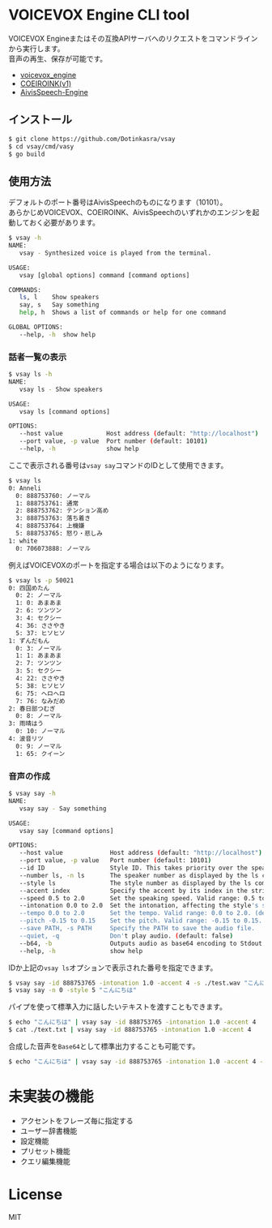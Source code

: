 
# VOICEVOX Engine CLI tool

VOICEVOX Engineまたはその互換APIサーバへのリクエストをコマンドラインから実行します。  
音声の再生、保存が可能です。

- [voicevox_engine](https://github.com/VOICEVOX/voicevox_engine)
- [COEIROINK(v1)](https://coeiroink.com/)
- [AivisSpeech-Engine](https://github.com/Aivis-Project/AivisSpeech-Engine)

## インストール

```bash
$ git clone https://github.com/Dotinkasra/vsay
$ cd vsay/cmd/vasy
$ go build 
```

## 使用方法
デフォルトのポート番号はAivisSpeechのものになります（10101）。  
あらかじめVOICEVOX、COEIROINK、AivisSpeechのいずれかのエンジンを起動しておく必要があります。

```bash
$ vsay -h
NAME:
   vsay - Synthesized voice is played from the terminal.

USAGE:
   vsay [global options] command [command options]

COMMANDS:
   ls, l    Show speakers
   say, s   Say something
   help, h  Shows a list of commands or help for one command

GLOBAL OPTIONS:
   --help, -h  show help
```

### 話者一覧の表示
```bash
$ vsay ls -h
NAME:
   vsay ls - Show speakers

USAGE:
   vsay ls [command options]

OPTIONS:
   --host value            Host address (default: "http://localhost")
   --port value, -p value  Port number (default: 10101)
   --help, -h              show help
```

ここで表示される番号は`vsay say`コマンドのIDとして使用できます。

```bash
$ vsay ls
0: Anneli
  0: 888753760: ノーマル
  1: 888753761: 通常
  2: 888753762: テンション高め
  3: 888753763: 落ち着き
  4: 888753764: 上機嫌
  5: 888753765: 怒り・悲しみ
1: white
  0: 706073888: ノーマル
```

例えばVOICEVOXのポートを指定する場合は以下のようになります。
```bash
$ vsay ls -p 50021 
0: 四国めたん
  0: 2: ノーマル
  1: 0: あまあま
  2: 6: ツンツン
  3: 4: セクシー
  4: 36: ささやき
  5: 37: ヒソヒソ
1: ずんだもん
  0: 3: ノーマル
  1: 1: あまあま
  2: 7: ツンツン
  3: 5: セクシー
  4: 22: ささやき
  5: 38: ヒソヒソ
  6: 75: ヘロヘロ
  7: 76: なみだめ
2: 春日部つむぎ
  0: 8: ノーマル
3: 雨晴はう
  0: 10: ノーマル
4: 波音リツ
  0: 9: ノーマル
  1: 65: クイーン
```
### 音声の作成
```bash
$ vsay say -h
NAME:
   vsay say - Say something

USAGE:
   vsay say [command options]

OPTIONS:
   --host value             Host address (default: "http://localhost")
   --port value, -p value   Port number (default: 10101)
   --id ID                  Style ID. This takes priority over the speaker number option. (default: 0)
   --number ls, -n ls       The speaker number as displayed by the ls command. (default: 0)
   --style ls               The style number as displayed by the ls command. (default: 0)
   --accent index           Specify the accent by its index in the string. (default: -1)
   --speed 0.5 to 2.0       Set the speaking speed. Valid range: 0.5 to 2.0. (default: 1)
   --intonation 0.0 to 2.0  Set the intonation, affecting the style's strength. Valid range: 0.0 to 2.0. (default: 1)
   --tempo 0.0 to 2.0       Set the tempo. Valid range: 0.0 to 2.0. (default: 1)
   --pitch -0.15 to 0.15    Set the pitch. Valid range: -0.15 to 0.15. (default: 0)
   --save PATH, -s PATH     Specify the PATH to save the audio file.
   --quiet, -q              Don't play audio. (default: false)
   --b64, -b                Outputs audio as base64 encoding to Stdout. (default: false)
   --help, -h               show help
```

IDか上記の`vsay ls`オプションで表示された番号を指定できます。 

```bash
$ vsay say -id 888753765 -intonation 1.0 -accent 4 -s ./test.wav "こんにちは"
$ vsay say -n 0 -style 5 "こんにちは"
```

パイプを使って標準入力に話したいテキストを渡すこともできます。 

```bash
$ echo "こんにちは" | vsay say -id 888753765 -intonation 1.0 -accent 4 
$ cat ./text.txt | vsay say -id 888753765 -intonation 1.0 -accent 4 
```

合成した音声を`Base64`として標準出力することも可能です。
```bash
$ echo "こんにちは" | vsay say -id 888753765 -intonation 1.0 -accent 4 -b -q >> b64out.txt
```

# 未実装の機能
 - アクセントをフレーズ毎に指定する
 - ユーザー辞書機能
 - 設定機能
 - プリセット機能
 - クエリ編集機能

# License
MIT